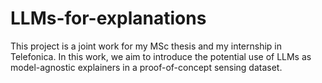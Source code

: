 # LLMs-for-explanations
This project is a joint work for my MSc thesis and my internship in Telefonica. 
In this work, we aim to introduce the potential use of LLMs as model-agnostic explainers in a proof-of-concept sensing dataset.
